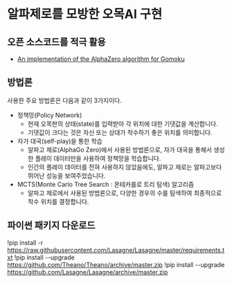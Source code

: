 # 알파제로를 모방한 오목AI 구현

## 오픈 소스코드를 적극 활용
- [An implementation of the AlphaZero algorithm for Gomoku](https://github.com/junxiaosong/AlphaZero_Gomoku)

## 방법론
사용한 주요 방법론은 다음과 같이 3가지이다.
- 정책망(Policy Network)
  - 현재 오목판의 상태(state)를 입력받아 각 위치에 대한 기댓값을 계산합니다.
  - 기댓값이 크다는 것은 자신 또는 상대가 착수하기 좋은 위치를 의미합니다.
- 자가 대국(self-play)을 통한 학습
  - 알파고 제로(AlphaGo Zero)에서 사용된 방법론으로, 자가 대국을 통해서 생성한 플레이 데이터만을 사용하여 정책망을 학습합니다.
  - 인간의 플레이 데이터를 전혀 사용하지 않았음에도, 알파고 제로는 알파고보다 뛰어난 성능을 보여주었습니다.
- MCTS(Monte Carlo Tree Search : 몬테카를로 트리 탐색) 알고리즘
  - 알파고 제로에서 사용된 방법론으로, 다양한 경우의 수를 탐색하여 최종적으로 착수 위치를 결정합니다.

## 파이썬 패키지 다운로드
!pip install -r https://raw.githubusercontent.com/Lasagne/Lasagne/master/requirements.txt
!pip install --upgrade https://github.com/Theano/Theano/archive/master.zip
!pip install --upgrade https://github.com/Lasagne/Lasagne/archive/master.zip